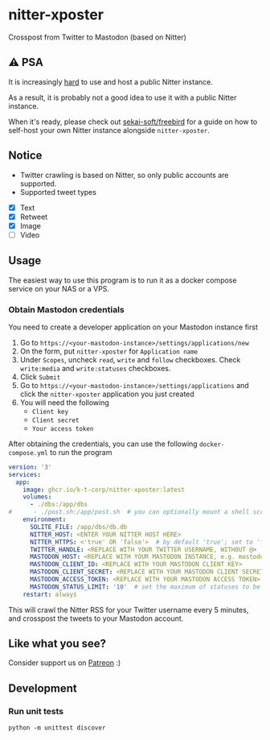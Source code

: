 # nitter-xposter
Crosspost from Twitter to Mastodon (based on Nitter)

## ⚠️ PSA
It is increasingly [hard](https://github.com/zedeus/nitter/issues/983) to use and host a public Nitter instance.

As a result, it is probably not a good idea to use it with a public Nitter instance.

When it's ready, please check out [sekai-soft/freebird](https://github.com/sekai-soft/freebird) for a guide on how to self-host your own Nitter instance alongside `nitter-xposter`.

## Notice
* Twitter crawling is based on Nitter, so only public accounts are supported.
* Supported tweet types
- [x] Text
- [x] Retweet
- [x] Image
- [ ] Video

## Usage
The easiest way to use this program is to run it as a docker compose service on your NAS or a VPS.

### Obtain Mastodon credentials
You need to create a developer application on your Mastodon instance first

1. Go to `https://<your-mastodon-instance>/settings/applications/new`
2. On the form, put `nitter-xposter` for `Application name`
3. Under `Scopes`, uncheck `read`, `write` and `follow` checkboxes. Check `write:media` and `write:statuses` checkboxes.
4. Click `Submit`
5. Go to `https://<your-mastodon-instance>/settings/applications` and click the `nitter-xposter` application you just created
6. You will need the following
    * `Client key`
    * `Client secret`
    * `Your access token`

After obtaining the credentials, you can use the following `docker-compose.yml` to run the program
```yaml
version: '3'
services:
  app:
    image: ghcr.io/k-t-corp/nitter-xposter:latest
    volumes:
      - ./dbs:/app/dbs
#      - ./post.sh:/app/post.sh  # you can optionally mount a shell script at /app/post.sh to run after every Nitter crawl to perform tasks such as sending a heartbeat
    environment:
      SQLITE_FILE: /app/dbs/db.db
      NITTER_HOST: <ENTER YOUR NITTER HOST HERE>
      NITTER_HTTPS: <'true' OR 'false'>  # by default 'true'; set to 'false' if your Nitter instance does not support https
      TWITTER_HANDLE: <REPLACE WITH YOUR TWITTER USERNAME, WITHOUT @>
      MASTODON_HOST: <REPLACE WITH YOUR MASTODON INSTANCE, e.g. mastodon.ktachibana.party>
      MASTODON_CLIENT_ID: <REPLACE WITH YOUR MASTODON CLIENT KEY>
      MASTODON_CLIENT_SECRET: <REPLACE WITH YOUR MASTODON CLIENT SECRET>
      MASTODON_ACCESS_TOKEN: <REPLACE WITH YOUR MASTODON ACCESS TOKEN>
      MASTODON_STATUS_LIMIT: '10'  # set the maximum of statuses to be posted at once
    restart: always
```

This will crawl the Nitter RSS for your Twitter username every 5 minutes, and crosspost the tweets to your Mastodon account.

## Like what you see?
Consider support us on [Patreon](https://www.patreon.com/sekaisoft) :)

## Development

### Run unit tests
```shell
python -m unittest discover
```
